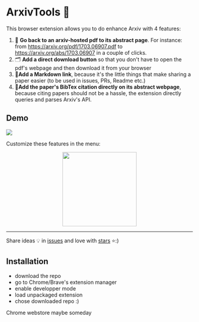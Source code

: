 # ArxivTools 🔨

This browser extension allows you to do enhance Arxiv with 4 features:

1. 📄 **Go back to an arxiv-hosted pdf to its abstract page**. For instance: from https://arxiv.org/pdf/1703.06907.pdf to https://arxiv.org/abs/1703.06907 in a couple of clicks.
1. 🗂 **Add a direct download button** so that you don't have to open the pdf's webpage and then download it from your browser
2. 🔗**Add a Markdown link**, because it's the little things that make sharing a paper easier (to be used in issues, PRs, Readme etc.)
3. 🎫**Add the paper's BibTex citation directly on its abstract webpage**, because citing papers should not be a hassle, the extension directly queries and parses Arxiv's API.

## Demo

![](https://github.com/vict0rsch/ArxivTools/blob/master/imgs/d.gif?raw=true)

Customize these features in the menu:

<p align="center">
<img src="https://github.com/vict0rsch/ArxivTools/blob/master/imgs/m.png?raw=true" width="200">
</p>

---

Share ideas 💡 in [issues](https://github.com/vict0rsch/ArxivTools/issues) and love with [stars](https://github.com/vict0rsch/ArxivTools/stargazers) ⭐️:)



## Installation

* download the repo
* go to Chrome/Brave's extension manager
* enable developper mode
* load unpackaged extension
* chose downloaded repo :)

Chrome webstore maybe someday
